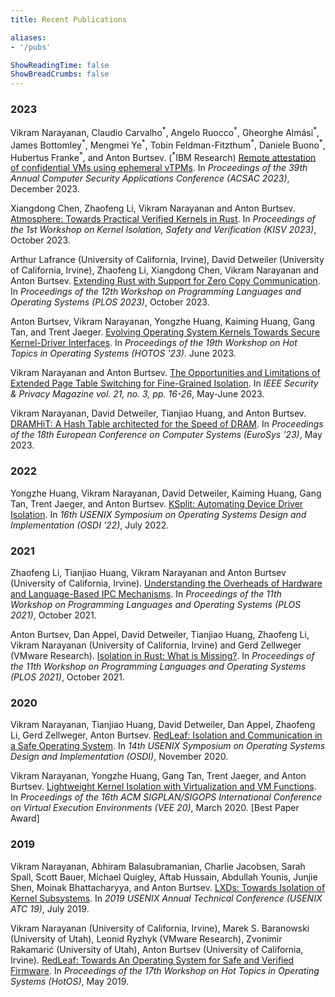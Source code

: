 ```yaml
---
title: Recent Publications

aliases:
- '/pubs'

ShowReadingTime: false
ShowBreadCrumbs: false
---
```


### 2023

Vikram Narayanan, Claudio Carvalho<sup>\*</sup>, Angelo Ruocco<sup>\*</sup>,
Gheorghe Almási<sup>\*</sup>, James Bottomley<sup>\*</sup>, Mengmei
Ye<sup>\*</sup>, Tobin Feldman-Fitzthum<sup>\*</sup>, Daniele Buono<sup>\*</sup>,
Hubertus Franke<sup>\*</sup>, and Anton Burtsev. (<sup>\*</sup>IBM Research)
[Remote attestation of confidential VMs using ephemeral
vTPMs](/doc/acsac23/2023-svsm-vtpm.pdf). In _Proceedings of the 39th Annual
Computer Security Applications Conference (ACSAC 2023)_, December 2023.

Xiangdong Chen, Zhaofeng Li, Vikram Narayanan and Anton Burtsev. [Atmosphere:
Towards Practical Verified Kernels in Rust](/doc/kisv23/2023-atmo.pdf). In
_Proceedings of the 1st Workshop on Kernel Isolation, Safety and Verification
(KISV 2023)_, October 2023.

Arthur Lafrance (University of California, Irvine), David Detweiler (University
of California, Irvine), Zhaofeng Li, Xiangdong Chen, Vikram Narayanan and Anton
Burtsev. [Extending Rust with Support for Zero Copy
Communication](/doc/plos23/plos23-rust-zerocopy.pdf). In _Proceedings of the
12th Workshop on Programming Languages and Operating Systems (PLOS 2023)_,
October 2023.

Anton Burtsev, Vikram Narayanan, Yongzhe Huang, Kaiming Huang, Gang Tan, and
Trent Jaeger. [Evolving Operating System Kernels Towards Secure Kernel-Driver
Interfaces](/doc/2023-hotos-kernel-interfaces.pdf). In _Proceedings of the 19th
Workshop on Hot Topics in Operating Systems (HOTOS '23)_. June 2023.

Vikram Narayanan and Anton Burtsev. [The Opportunities and Limitations of
Extended Page Table Switching for Fine-Grained
Isolation](https://mars-research.github.io/doc/2023-ieee-sp-mag.pdf). In _IEEE
Security & Privacy Magazine vol. 21, no. 3, pp. 16-26_, May-June 2023.

Vikram Narayanan, David Detweiler, Tianjiao Huang, and Anton Burtsev. [DRAMHiT:
A Hash Table architected for the Speed of
DRAM](https://mars-research.github.io/doc/dramhit-esys23.pdf).  In _Proceedings
of the 18th European Conference on Computer Systems (EuroSys '23)_, May 2023.

### 2022

Yongzhe Huang, Vikram Narayanan, David Detweiler, Kaiming Huang, Gang Tan,
Trent Jaeger, and Anton Burtsev.  [KSplit: Automating Device Driver
Isolation](https://mars-research.github.io/doc/ksplit-osdi22.pdf).  In _16th
USENIX Symposium on Operating Systems Design and Implementation (OSDI '22)_,
July 2022.

### 2021

Zhaofeng Li, Tianjiao Huang, Vikram Narayanan and Anton Burtsev (University of
California, Irvine). [Understanding the Overheads of Hardware and
Language-Based IPC Mechanisms](/doc/plos21/plos21-ipc-overheads.pdf). In
_Proceedings of the 11th Workshop on Programming Languages and Operating
Systems (PLOS 2021)_, October 2021.

Anton Burtsev, Dan Appel, David Detweiler, Tianjiao Huang, Zhaofeng Li, Vikram
Narayanan (University of California, Irvine) and Gerd Zellweger (VMware
Research). [Isolation in Rust: What is Missing?](/doc/plos21/plos21-rust-isolation.pdf).
In _Proceedings of the 11th Workshop on Programming Languages and Operating
Systems (PLOS 2021)_, October 2021.

### 2020

Vikram Narayanan, Tianjiao Huang, David Detweiler, Dan Appel, Zhaofeng
  Li, Gerd Zellweger, Anton Burtsev. [RedLeaf: Isolation and Communication in a
Safe Operating
System](https://www.usenix.org/system/files/osdi20-narayanan_vikram.pdf). In
_14th USENIX Symposium on Operating Systems Design and Implementation (OSDI)_,
November 2020.

Vikram Narayanan, Yongzhe Huang, Gang Tan, Trent Jaeger, and Anton
  Burtsev. [Lightweight Kernel Isolation with Virtualization and VM
Functions](/doc/lvds-vee20.pdf). In _Proceedings of the 16th ACM SIGPLAN/SIGOPS
International Conference on Virtual Execution Environments (VEE 20)_, March
2020. [Best Paper Award]

### 2019

Vikram Narayanan, Abhiram Balasubramanian, Charlie Jacobsen, Sarah Spall,
  Scott Bauer, Michael Quigley, Aftab Hussain, Abdullah Younis, Junjie Shen,
Moinak Bhattacharyya, and Anton Burtsev. [LXDs: Towards Isolation of Kernel
Subsystems](https://www.usenix.org/system/files/atc19-narayanan.pdf). In _2019
USENIX Annual Technical Conference (USENIX ATC 19)_, July 2019.

Vikram Narayanan (University of California, Irvine), Marek S. Baranowski
  (University of Utah), Leonid Ryzhyk (VMware Research), Zvonimir Rakamarić
(University of Utah), Anton Burtsev (University of California, Irvine).
[RedLeaf: Towards An Operating System for Safe and Verified
Firmware](/doc/redleaf-hotos19.pdf). In _Proceedings of the 17th Workshop on Hot Topics
in Operating Systems (HotOS)_, May 2019.

